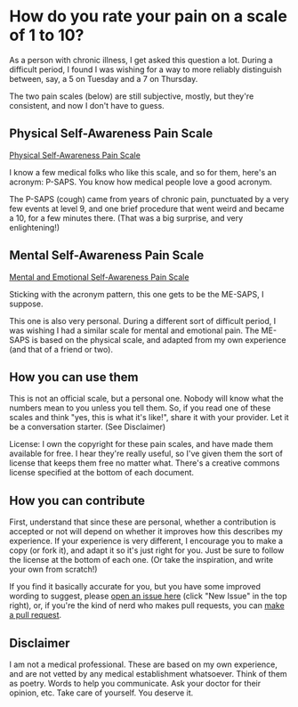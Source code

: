# How do you rate your pain on a scale of 1 to 10?

As a person with chronic illness, I get asked this question a lot. During a difficult period, I found I was wishing for a way to more reliably distinguish between, say, a 5 on Tuesday and a 7 on Thursday. 

The two pain scales (below) are still subjective, mostly, but they're consistent, and now I don't have to guess.

## Physical Self-Awareness Pain Scale

[Physical Self-Awareness Pain Scale](https://github.com/onealexharms/painscale/blob/master/physicalpainscale.md)

I know a few medical folks who like this scale, and so for them, here's an acronym: P-SAPS. You know how medical people love a good acronym. 

The P-SAPS (cough) came from years of chronic pain, punctuated by a very few events at level 9, and one brief procedure that went weird and became a 10, for a few minutes there. (That was a big surprise, and very enlightening!)

## Mental Self-Awareness Pain Scale

[Mental and Emotional Self-Awareness Pain Scale](https://github.com/onealexharms/painscale/blob/master/mentalpainscale.md)

Sticking with the acronym pattern, this one gets to be the ME-SAPS, I suppose. 

This one is also very personal. During a different sort of difficult period, I was wishing I had a similar scale for mental and emotional pain. The ME-SAPS is based on the physical scale, and adapted from my own experience (and that of a friend or two).

## How you can use them

This is not an official scale, but a personal one. Nobody will know what the numbers mean to you unless you tell them. So, if you read one of these scales and think "yes, this is what it's like!", share it with your provider. Let it be a conversation starter. (See Disclaimer)

License: I own the copyright for these pain scales, and have made them available for free. I hear they're really useful, so I've given them the sort of license that keeps them free no matter what. There's a creative commons license specified at the bottom of each document.

## How you can contribute

First, understand that since these are personal, whether a contribution is accepted or not will depend on whether it improves how this describes my experience. If your experience is very different, I encourage  you to make a copy (or fork it), and adapt it so it's just right for you. Just be sure to follow the license at the bottom of each one. (Or take the inspiration, and write your own from scratch!)

If you find it basically accurate for you, but you have some improved wording to suggest, please [open an issue here](https://github.com/onealexharms/painscale/issues/new) (click "New Issue" in the top right), or, if you're the kind of nerd who makes pull requests, you can [make a pull request](https://help.github.com/articles/about-pull-requests/).

## Disclaimer

I am not a medical professional. These are based on my own experience, and are not vetted by any medical establishment whatsoever. Think of them as poetry. Words to help you communicate. Ask your doctor for their opinion, etc. Take care of yourself. You deserve it. 
